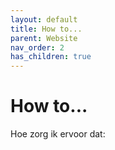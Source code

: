 ```yaml
---
layout: default
title: How to...
parent: Website
nav_order: 2
has_children: true
---
```


# How to...

Hoe zorg ik ervoor dat:
